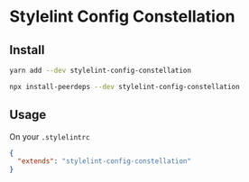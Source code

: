 # Stylelint Config Constellation

## Install

```sh
yarn add --dev stylelint-config-constellation

npx install-peerdeps --dev stylelint-config-constellation
```

## Usage

On your `.stylelintrc`

```json
{
  "extends": "stylelint-config-constellation"
}
```
